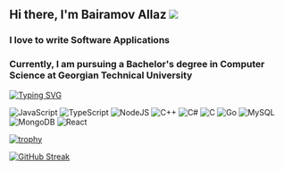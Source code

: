 ## Hi there, I'm Bairamov Allaz ![](https://github.com/blackcater/blackcater/raw/main/images/Hi.gif) 
### I love to write Software Applications 
### Currently, I am pursuing a Bachelor's degree in Computer Science at Georgian Technical University
[![Typing SVG](https://readme-typing-svg.herokuapp.com?color=%2336BCF7&lines=Software+Enginner)](https://git.io/typing-svg)

![JavaScript](https://img.shields.io/badge/javascript-%23323330.svg?style=for-the-badge&logo=javascript&logoColor=%23F7DF1E)
![TypeScript](https://img.shields.io/badge/typescript-%23007ACC.svg?style=for-the-badge&logo=typescript&logoColor=white)
![NodeJS](https://img.shields.io/badge/node.js-6DA55F?style=for-the-badge&logo=node.js&logoColor=white)
![C++](https://img.shields.io/badge/c++-%2300599C.svg?style=for-the-badge&logo=c%2B%2B&logoColor=white)
![C#](https://img.shields.io/badge/c%23-%23239120.svg?style=for-the-badge&logo=c-sharp&logoColor=white)
![C](https://img.shields.io/badge/c-%2300599C.svg?style=for-the-badge&logo=c&logoColor=white)
![Go](https://img.shields.io/badge/go-%2300ADD8.svg?style=for-the-badge&logo=go&logoColor=white)
![MySQL](https://img.shields.io/badge/mysql-%2300f.svg?style=for-the-badge&logo=mysql&logoColor=white)
![MongoDB](https://img.shields.io/badge/MongoDB-%234ea94b.svg?style=for-the-badge&logo=mongodb&logoColor=white)
![React](https://img.shields.io/badge/react-%2320232a.svg?style=for-the-badge&logo=react&logoColor=%2361DAFB)

[![trophy](https://github-profile-trophy.vercel.app/?username=ryo-ma&theme=onedark)](https://github.com/BairamovAllaz)

[![GitHub Streak](https://github-readme-streak-stats.herokuapp.com/?user=BairamovAllaz)](https://git.io/streak-stats)
